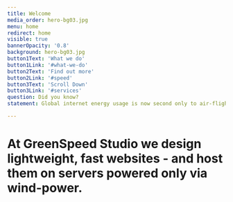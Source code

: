 ```yaml
---
title: Welcome
media_order: hero-bg03.jpg
menu: home
redirect: home
visible: true
bannerOpacity: '0.8'
background: hero-bg03.jpg
button1Text: 'What we do'
button1Link: '#what-we-do'
button2Text: 'Find out more'
button2Link: '#speed'
button3Text: 'Scroll Down'
button3Link: '#services'
question: Did you know?
statement: Global internet energy usage is now second only to air-flight.

---
```


# At GreenSpeed Studio we design lightweight, fast websites - and host them on servers powered only via wind-power.